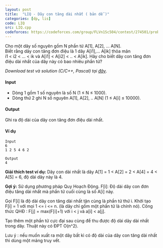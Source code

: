 ```yaml
---
layout: post
title:  "LIQ - Dãy con tăng dài nhất ( bản dễ )"
categories: [dp, lis]
code: LIQ
src: LIQ.cpp
codeforces: https://codeforces.com/group/FLVn1Sc504/contest/274501/problem/F
---
```




  


Cho một dãy số nguyên gồm N phần tử A\[1\], A\[2\], ... A\[N\].  
Biết rằng dãy con tăng đơn điệu là 1 dãy A\[i1\],... A\[ik\] thỏa mãn  
i1 < i2 < ... < ik và A\[i1\] < A\[i2\] < .. < A\[ik\]. Hãy cho biết dãy con tăng đơn điệu dài nhất của dãy này có bao nhiêu phần tử?  
  
_Download test và solution (C/C++, Pascal) tại [đây](https://vn.spoj.com/content/liq.zip)_.

#### Input

+ Dòng 1 gồm 1 số nguyên là số N (1 ≤ N ≤ 1000).
+ Dòng thứ 2 ghi N số nguyên A\[1\], A\[2\], .. A\[N\] (1 ≤ A\[i\] ≤ 10000).

#### Output

Ghi ra độ dài của dãy con tăng đơn điệu dài nhất.

#### Ví dụ

```
Input
6
1 2 5 4 6 2 

Output
4

```

**Giải thích test ví dụ:** Dãy con dài nhất là dãy A\[1\] = 1 < A\[2\] = 2 < A\[4\] = 4 < A\[5\] = 6, độ dài dãy này là 4.

**Gợi ý:** Sử dụng phương pháp Quy Hoạch Động. F\[i\]: Độ dài dãy con đơn điệu tăng dài nhất mà phần tử cuối cùng là số A\[i\] này.

<!--more-->




Gọi F[i] là độ dài dãy con tăng dài nhất tận cùng là phần tử thứ i. Khởi tạo F[i] = 1 với mọi 1 <= i <= n. (là dãy chỉ gồm một phần tử là chính nó). Công thức QHĐ : F[j] = max(F[i]+1) với i < j và a[i] < a[j].

Tạo thêm một phần tử cực đại sau cùng để thu được độ dài dãy dài nhất trong dãy. Thuật này có ĐPT O(n^2).

Lưu ý : nếu muốn xuất ra một dãy bất kì có độ dài của dãy con tăng dài nhất thì dùng một mảng truy vết.

